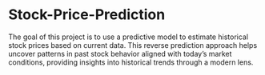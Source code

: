 # Stock-Price-Prediction
The goal of this project is to use a predictive model to estimate historical stock prices based on current data. This reverse prediction approach helps uncover patterns in past stock behavior aligned with today’s market conditions, providing insights into historical trends through a modern lens.
